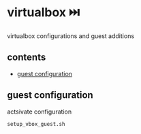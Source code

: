 <!-- omit in toc -->
# virtualbox ⏭️

virtualbox configurations and guest additions

<!-- omit in toc -->
## contents

- [guest configuration](#guest-configuration)

## guest configuration

actsivate configuration

```sh
setup_vbox_guest.sh
```

